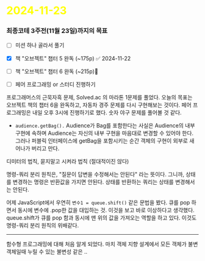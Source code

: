 # <span style="color:yellow">2024-11-23</span>

### 최종코테 3주전(11월 23일)까지의 목표
- [ ] 미션 하나 골라서 풀기
- [x] 책 "오브젝트" 챕터 5 완독 (~175p) ✅ 2024-11-22
- [ ] 책 "오브젝트" 챕터 6 완독 (~215p)
- [ ] 페어 프로그래밍 or 스터디 진행하기


프로그래머스의 근묵자흑 문제, Solved.ac 의 마라톤 1문제를 풀었다.
오늘의 목표는 오브젝트 책의 챕터 6을 완독하고, 자동차 경주 문제를 다시 구현해보는 것이다.
페어 프로그래밍은 내일 오후 3시에 진행하기로 했다. 숫자 야구 문제를 풀어볼 것 같다.

- ``audience.getBag().`` Audience가 Bag를 포함한다는 사실은 Audience의 내부 구현에 속하며 Audience는 자신의 내부 구현을 마음대로 변경할 수 있어야 한다. 그러나 퍼블릭 인터페이스에 getBag을 포함시키는 순간 객체의 구현이 외부로 새어나가 버리고 만다.


디미터의 법칙, 묻지말고 시켜라 법칙 (절대적이진 않다)

명령-쿼리 분리 원칙은, "질문이 답변을 수정해서는 안된다" 라는 뜻이다. 그니까, 상태를 변경하는 명령은 반환값을 가지면 안된다. 상태를 반환하는 쿼리는 상태를 변경해서는 안된다.

어제 JavaScript에서 우연히 ``변수1 = queue.shift()`` 같은 문법을 봤다. 큐를 pop 하면서 동시에 변수에 .pop한 값을 대입하는 것. 이것을 보고 바로 이상하다고 생각했다. queue.shift가 큐를 pop 함과 동시에 맨 위의 값을 가져오는 역할을 하고 있다. 이것도 명령-쿼리 분리 원칙의 위배같다.


- - - 

함수형 프로그래밍에 대해 처음 알게 되었다.
마치 객체 지향 설계에서 모든 객체가 불변 객체일때 누릴 수 있는 불변성 같은 .. 